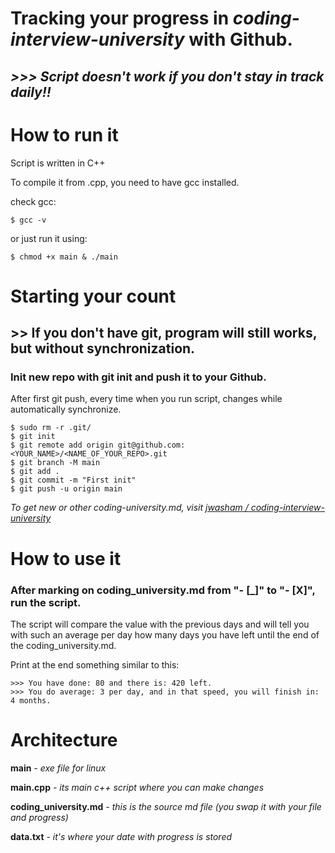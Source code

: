 # Tracking your progress in *coding-interview-university* with Github.

## ***>>> Script doesn't work if you don't stay in track daily!!***

# **How to run it**

Script is written in C++

To compile it from .cpp, you need to have gcc installed.

check gcc:

```
$ gcc -v
```

or just run it using:

```
$ chmod +x main & ./main
```
# **Starting your count**
## >> If you don't have git, program will still works, but without synchronization.
### Init new repo with git init and push it to your Github.


After first git push, every time when you run script, changes while automatically synchronize.

```
$ sudo rm -r .git/
$ git init
$ git remote add origin git@github.com:<YOUR_NAME>/<NAME_OF_YOUR_REPO>.git
$ git branch -M main
$ git add .
$ git commit -m "First init"
$ git push -u origin main
```

*To get new or other coding-university.md, visit  [jwasham / coding-interview-university](https://github.com/jwasham/coding-interview-university)*

# **How to use it**

### After marking on coding_university.md from "- [_]" to "- [X]", run the script.

The script will compare the value with the previous days and will tell you with such an average per day how many days you have left until the end of the coding_university.md.

Print at the end something similar to this:
```
>>> You have done: 80 and there is: 420 left.
>>> You do average: 3 per day, and in that speed, you will finish in: 4 months.
```


# **Architecture**

**main** *- exe file for linux*

**main.cpp** *- its main c++ script where you can make changes*


**coding_university.md** *- this is the source md file (you swap it with your file and progress)*

**data.txt** *- it's where your date with progress is stored*



